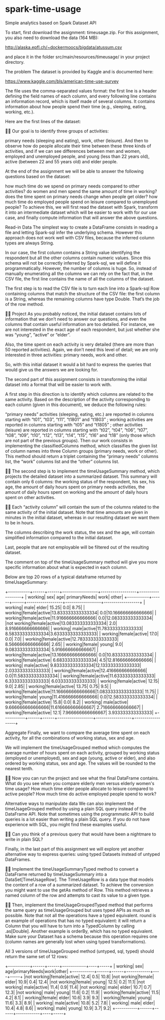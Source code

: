 # spark-time-usage
Simple analytics based on Spark Dataset API 


To start, first download the assignment: timeusage.zip. For this assignment, you also need to download the data (164 MB):

http://alaska.epfl.ch/~dockermoocs/bigdata/atussum.csv

and place it in the folder src/main/resources/timeusage/ in your project directory.

The problem
The dataset is provided by Kaggle and is documented here:

https://www.kaggle.com/bls/american-time-use-survey

The file uses the comma-separated values format: the first line is a header defining the field names of each column, and every following line contains an information record, which is itself made of several columns. It contains information about how people spend their time (e.g., sleeping, eating, working, etc.).

Here are the first lines of the dataset:


Our goal is to identify three groups of activities:

primary needs (sleeping and eating),
work,
other (leisure).
And then to observe how do people allocate their time between these three kinds of activities, and if we can see differences between men and women, employed and unemployed people, and young (less than 22 years old), active (between 22 and 55 years old) and elder people.

At the end of the assignment we will be able to answer the following questions based on the dataset:

how much time do we spend on primary needs compared to other activities?
do women and men spend the same amount of time in working?
does the time spent on primary needs change when people get older?
how much time do employed people spend on leisure compared to unemployed people?
To achieve this, we will first read the dataset with Spark, transform it into an intermediate dataset which will be easier to work with for our use case, and finally compute information that will answer the above questions.

Read-in Data
The simplest way to create a DataFrame consists in reading a file and letting Spark-sql infer the underlying schema. However this approach does not work well with CSV files, because the inferred column types are always String.

In our case, the first column contains a String value identifying the respondent but all the other columns contain numeric values. Since this schema will not be correctly inferred by Spark-sql, we will define it programmatically. However, the number of columns is huge. So, instead of manually enumerating all the columns we can rely on the fact that, in the CSV file, the first line contains the name of all the columns of the dataset.

The first step is to read the CSV file is to turn each line into a Spark-sql Row containing columns that match the structure of the CSV file: the first column is a String, whereas the remaining columns have type Double. That’s the job of the row method.


Project
As you probably noticed, the initial dataset contains lots of information that we don’t need to answer our questions, and even the columns that contain useful information are too detailed. For instance, we are not interested in the exact age of each respondent, but just whether she was “young”, “active” or “elder”.

Also, the time spent on each activity is very detailed (there are more than 50 reported activities). Again, we don’t need this level of detail; we are only interested in three activities: primary needs, work and other.

So, with this initial dataset it would a bit hard to express the queries that would give us the answers we are looking for.

The second part of this assignment consists in transforming the initial dataset into a format that will be easier to work with.

A first step in this direction is to identify which columns are related to the same activity. Based on the description of the activity corresponding to each column (given in this document), we deduce the following rules:

“primary needs” activities (sleeping, eating, etc.) are reported in columns starting with “t01”, “t03”, “t11”, “t1801” and “t1803” ;
working activities are reported in columns starting with “t05” and “t1805” ;
other activities (leisure) are reported in columns starting with “t02”, “t04”, “t06”, “t07”, “t08”, “t09”, “t10”, “t12”, “t13”, “t14”, “t15”, “t16” and “t18” (only those which are not part of the previous groups).
Then our work consists in implementing the classifiedColumns method, which classifies the given list of column names into three Column groups (primary needs, work or other). This method should return a triplet containing the “primary needs” columns list, the “work” columns list and the “other” columns list.


The second step is to implement the timeUsageSummary method, which projects the detailed dataset into a summarized dataset. This summary will contain only 6 columns: the working status of the respondent, his sex, his age, the amount of daily hours spent on primary needs activities, the amount of daily hours spent on working and the amount of daily hours spent on other activities.


Each “activity column” will contain the sum of the columns related to the same activity of the initial dataset. Note that time amounts are given in minutes in the initial dataset, whereas in our resulting dataset we want them to be in hours.

The columns describing the work status, the sex and the age, will contain simplified information compared to the initial dataset.

Last, people that are not employable will be filtered out of the resulting dataset.

The comment on top of the timeUsageSummary method will give you more specific information about what is expected in each column. 

Below are top 20 rows of a typical dataframe returned by timeUsageSummary:

+-----------+------+------+------------------+------------------+------------------+
|    working|   sex|   age|      primaryNeeds|              work|             other|
+-----------+------+------+------------------+------------------+------------------+
|    working|  male| elder|             15.25|               0.0|              8.75|
|    working|female|active|13.833333333333334|               0.0|10.166666666666666|
|    working|female|active|11.916666666666666|               0.0|12.083333333333334|
|not working|female|active|13.083333333333334|               2.0| 8.916666666666666|
|    working|  male|active|11.783333333333333| 8.583333333333334|3.6333333333333333|
|    working|female|active|              17.0|               0.0|               7.0|
|    working|female|active|12.783333333333333| 8.566666666666666|              2.65|
|    working|female| young|               9.0| 9.083333333333334| 5.916666666666667|
|    working|female|active|13.166666666666666|               0.0|10.833333333333334|
|    working|female|active| 6.683333333333334|               4.5|12.816666666666666|
|    working|  male|active| 9.833333333333334|12.133333333333333| 2.033333333333333|
|    working|female|active|12.416666666666666|               0.0|11.583333333333334|
|    working|female|active|11.633333333333333| 6.333333333333333| 6.033333333333333|
|    working|female|active|             12.15|               9.0|              2.85|
|    working|female|active|             13.75|              0.75|               9.5|
|    working|female|active|11.166666666666666|1.0833333333333333|             11.75|
|    working|female| young|11.416666666666666|               0.0|12.583333333333334|
|    working|female|active|              15.8|               0.0|               8.2|
|    working|  male|active| 9.666666666666666|11.616666666666667| 2.716666666666667|
|    working|female|active|              12.1| 7.966666666666667| 3.933333333333333|
+-----------+------+------+------------------+------------------+------------------+


Aggregate
Finally, we want to compare the average time spent on each activity, for all the combinations of working status, sex and age.

We will implement the timeUsageGrouped method which computes the average number of hours spent on each activity, grouped by working status (employed or unemployed), sex and age (young, active or elder), and also ordered by working status, sex and age. The values will be rounded to the nearest tenth.


Now you can run the project and see what the final DataFrame contains. What do you see when you compare elderly men versus elderly women's time usage? How much time elder people allocate to leisure compared to active people? How much time do active employed people spend to work?

Alternative ways to manipulate data
We can also implement the timeUsageGrouped method by using a plain SQL query instead of the DataFrame API. Note that sometimes using the programmatic API to build queries is a lot easier than writing a plain SQL query. If you do not have experience with SQL, you might find these examples useful.


Can you think of a previous query that would have been a nightmare to write in plain SQL?

Finally, in the last part of this assignment we will explore yet another alternative way to express queries: using typed Datasets instead of untyped DataFrames.


Implement the timeUsageSummaryTyped method to convert a DataFrame returned by timeUsageSummary into a DataSet[TimeUsageRow]. The TimeUsageRow is a data type that models the content of a row of a summarized dataset. To achieve the conversion you might want to use the getAs method of Row. This method retrieves a named column of the row and attempts to cast its value to a given type.


Then, implement the timeUsageGroupedTyped method that performs the same query as timeUsageGrouped but uses typed APIs as much as possible. Note that not all the operations have a typed equivalent. round is an example of operations that has no typed equivalent: it will return a Column that you will have to turn into a TypedColumn by calling .as[Double]. Another example is orderBy, which has no typed equivalent. Make sure your Dataset has a schema because this operation requires one (column names are generally lost when using typed transformations).

All 3 versions of timeUsageGrouped method (untyped, sql, typed) should return the same  set of 12 rows:

+-----------+------+------+------------+----+-----+
|    working|   sex|   age|primaryNeeds|work|other|
+-----------+------+------+------------+----+-----+
|not working|female|active|        12.4| 0.5| 10.8|
|not working|female| elder|        10.9| 0.4| 12.4|
|not working|female| young|        12.5| 0.2| 11.1|
|not working|  male|active|        11.4| 0.9| 11.4|
|not working|  male| elder|        10.7| 0.7| 12.3|
|not working|  male| young|        11.6| 0.2| 11.9|
|    working|female|active|        11.5| 4.2|  8.1|
|    working|female| elder|        10.6| 3.9|  9.3|
|    working|female| young|        11.6| 3.3|  8.9|
|    working|  male|active|        10.8| 5.2|  7.8|
|    working|  male| elder|        10.4| 4.8|  8.6|
|    working|  male| young|        10.9| 3.7|  9.2|
+-----------+------+------+------------+----+-----+